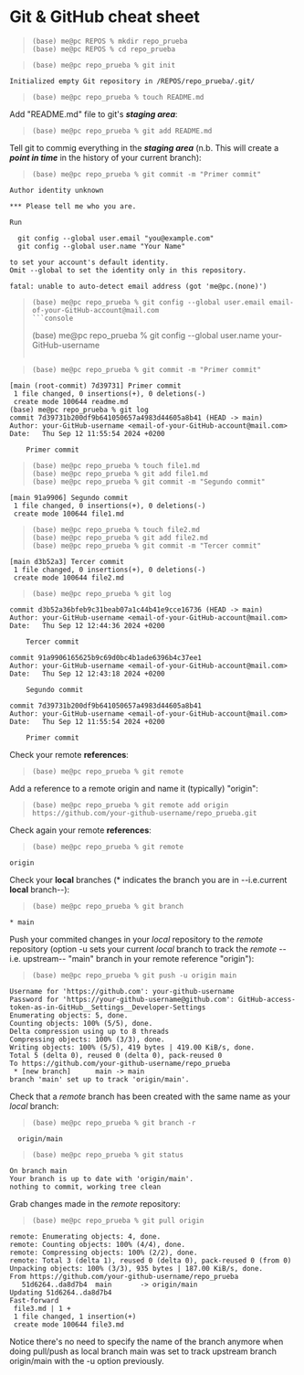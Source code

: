 # Git & GitHub cheat sheet

>```console
>(base) me@pc REPOS % mkdir repo_prueba  
>(base) me@pc REPOS % cd repo_prueba  
>```

>```console
>(base) me@pc repo_prueba % git init  
>```

```
Initialized empty Git repository in /REPOS/repo_prueba/.git/
```


>```console
>(base) me@pc repo_prueba % touch README.md
>```


Add "README.md" file to git's _**staging area**_:

>```console
>(base) me@pc repo_prueba % git add README.md
>```


Tell git to commig everything in the _**staging area**_ (n.b. This will create a _**point in time**_ in the history of your current branch):

>```console
>(base) me@pc repo_prueba % git commit -m "Primer commit"
>```
```
Author identity unknown

*** Please tell me who you are.

Run

  git config --global user.email "you@example.com"
  git config --global user.name "Your Name"

to set your account's default identity.
Omit --global to set the identity only in this repository.

fatal: unable to auto-detect email address (got 'me@pc.(none)')
```

>```console
>(base) me@pc repo_prueba % git config --global user.email email-of-your-GitHub-account@mail.com
>```console
>```
>(base) me@pc repo_prueba % git config --global user.name your-GitHub-username
>```

      
>```console
>(base) me@pc repo_prueba % git commit -m "Primer commit"     
>```
```
[main (root-commit) 7d39731] Primer commit
 1 file changed, 0 insertions(+), 0 deletions(-)
 create mode 100644 readme.md
(base) me@pc repo_prueba % git log    
commit 7d39731b200df9b641050657a4983d44605a8b41 (HEAD -> main)
Author: your-GitHub-username <email-of-your-GitHub-account@mail.com>
Date:   Thu Sep 12 11:55:54 2024 +0200

    Primer commit
```

>```console
>(base) me@pc repo_prueba % touch file1.md
>(base) me@pc repo_prueba % git add file1.md
>(base) me@pc repo_prueba % git commit -m "Segundo commit"
>```
```
[main 91a9906] Segundo commit
 1 file changed, 0 insertions(+), 0 deletions(-)
 create mode 100644 file1.md
``` 

>```console
>(base) me@pc repo_prueba % touch file2.md
>(base) me@pc repo_prueba % git add file2.md
>(base) me@pc repo_prueba % git commit -m "Tercer commit"
>```
```
[main d3b52a3] Tercer commit
 1 file changed, 0 insertions(+), 0 deletions(-)
 create mode 100644 file2.md
```


>```console
>(base) me@pc repo_prueba % git log
>```
```
commit d3b52a36bfeb9c31beab07a1c44b41e9cce16736 (HEAD -> main)
Author: your-GitHub-username <email-of-your-GitHub-account@mail.com>
Date:   Thu Sep 12 12:44:36 2024 +0200

    Tercer commit

commit 91a9906165625b9c69d0bc4b1ade6396b4c37ee1
Author: your-GitHub-username <email-of-your-GitHub-account@mail.com>
Date:   Thu Sep 12 12:43:18 2024 +0200

    Segundo commit

commit 7d39731b200df9b641050657a4983d44605a8b41
Author: your-GitHub-username <email-of-your-GitHub-account@mail.com>
Date:   Thu Sep 12 11:55:54 2024 +0200

    Primer commit
```

Check your remote **references**:

>```console
>(base) me@pc repo_prueba % git remote 
>```

Add a reference to a remote origin and name it (typically) "origin":
>```console
>(base) me@pc repo_prueba % git remote add origin https://github.com/your-github-username/repo_prueba.git
>```

Check again your remote **references**:
>```console
>(base) me@pc repo_prueba % git remote
```
origin
```

Check your **local** branches (* indicates the branch you are in --i.e.current **local** branch--):

>```console
>(base) me@pc repo_prueba % git branch
```
* main
```

Push your commited changes in your _local_ repository to the _remote_ repository (option -u sets your current _local_ branch to track the _remote_ --i.e. upstream-- "main" branch in your remote reference "origin"):

>```console
>(base) me@pc repo_prueba % git push -u origin main
>```
```
Username for 'https://github.com': your-github-username
Password for 'https://your-github-username@github.com': GitHub-access-token-as-in-GitHub__Settings__Developer-Settings
Enumerating objects: 5, done.
Counting objects: 100% (5/5), done.
Delta compression using up to 8 threads
Compressing objects: 100% (3/3), done.
Writing objects: 100% (5/5), 419 bytes | 419.00 KiB/s, done.
Total 5 (delta 0), reused 0 (delta 0), pack-reused 0
To https://github.com/your-github-username/repo_prueba
 * [new branch]      main -> main
branch 'main' set up to track 'origin/main'.
```


Check that a _remote_ branch has been created with the same name as your _local_ branch:

>```console
>(base) me@pc repo_prueba % git branch -r
>```
```
  origin/main
```


>```console
>(base) me@pc repo_prueba % git status
>```
```
On branch main
Your branch is up to date with 'origin/main'.
nothing to commit, working tree clean
```

Grab changes made in the _remote_ repository:

>```console
>(base) me@pc repo_prueba % git pull origin
>```
```
remote: Enumerating objects: 4, done.
remote: Counting objects: 100% (4/4), done.
remote: Compressing objects: 100% (2/2), done.
remote: Total 3 (delta 1), reused 0 (delta 0), pack-reused 0 (from 0)
Unpacking objects: 100% (3/3), 935 bytes | 187.00 KiB/s, done.
From https://github.com/your-github-username/repo_prueba
   51d6264..da8d7b4  main       -> origin/main
Updating 51d6264..da8d7b4
Fast-forward
 file3.md | 1 +
 1 file changed, 1 insertion(+)
 create mode 100644 file3.md
```

Notice there's no need to specify the name of the branch anymore when doing pull/push as local branch main was set to track upstream branch origin/main with the -u option previously.


